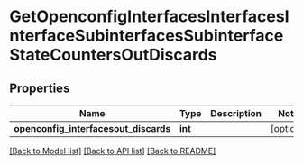 # GetOpenconfigInterfacesInterfacesInterfaceSubinterfacesSubinterfaceStateCountersOutDiscards

## Properties
Name | Type | Description | Notes
------------ | ------------- | ------------- | -------------
**openconfig_interfacesout_discards** | **int** |  | [optional] 

[[Back to Model list]](../README.md#documentation-for-models) [[Back to API list]](../README.md#documentation-for-api-endpoints) [[Back to README]](../README.md)


